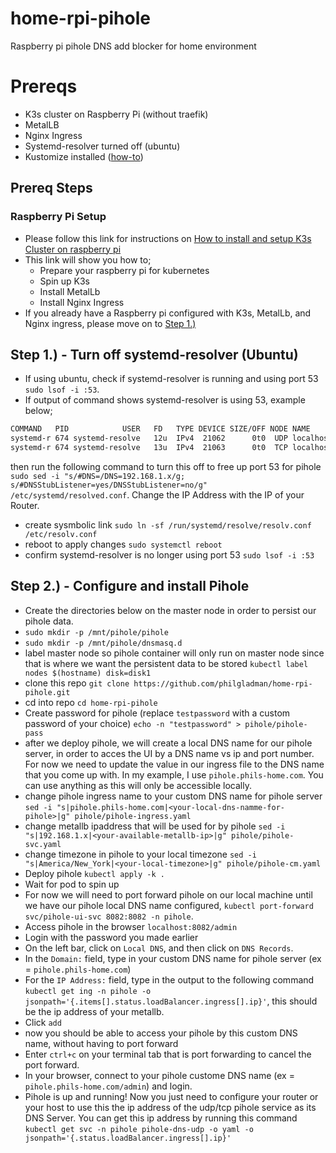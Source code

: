 # home-rpi-pihole
Raspberry pi pihole DNS add blocker for home environment

# Prereqs
- K3s cluster on Raspberry Pi (without traefik) 
- MetalLB 
- Nginx Ingress
- Systemd-resolver turned off (ubuntu)
- Kustomize installed ([how-to](https://kubectl.docs.kubernetes.io/installation/kustomize/))

## Prereq Steps
### Raspberry Pi Setup
- Please follow this link for instructions on [How to install and setup K3s Cluster on raspberry pi](https://github.com/philgladman/home-rpi-k3s-cluster.git)
- This link will show you how to;
  - Prepare your raspberry pi for kubernetes
  - Spin up K3s
  - Install MetalLb
  - Install Nginx Ingress
- If you already have a Raspberry pi configured with K3s, MetalLb, and Nginx ingress, please move on to [Step 1.)](README.md#step-1---turn-off-systemd-resolver-ubuntu)

## Step 1.) - Turn off systemd-resolver (Ubuntu)
- If using ubuntu, check if systemd-resolver is running and using port 53 `sudo lsof -i :53`.
- If output of command shows systemd-resolver is using 53, example below;
```bash
COMMAND   PID            USER   FD   TYPE DEVICE SIZE/OFF NODE NAME
systemd-r 674 systemd-resolve   12u  IPv4  21062      0t0  UDP localhost:domain 
systemd-r 674 systemd-resolve   13u  IPv4  21063      0t0  TCP localhost:domain (LISTEN)
```
then run the following command to turn this off to free up port 53 for pihole `sudo sed -i "s/#DNS=/DNS=192.168.1.x/g; s/#DNSStubListener=yes/DNSStubListener=no/g" /etc/systemd/resolved.conf`. Change the IP Address with the IP of your Router.
- create sysmbolic link `sudo ln -sf /run/systemd/resolve/resolv.conf /etc/resolv.conf`
- reboot to apply changes `sudo systemctl reboot`
- confirm systemd-resolver is no longer using port 53 `sudo lsof -i :53`

## Step 2.) - Configure and install Pihole
- Create the directories below on the master node in order to persist our pihole data.
- `sudo mkdir -p /mnt/pihole/pihole`
- `sudo mkdir -p /mnt/pihole/dnsmasq.d`
- label master node so pihole container will only run on master node since that is where we want the persistent data to be stored `kubectl label nodes $(hostname) disk=disk1`
- clone this repo `git clone https://github.com/philgladman/home-rpi-pihole.git`
- cd into repo `cd home-rpi-pihole`
- Create password for pihole (replace `testpassword` with a custom password of your choice) `echo -n "testpassword" > pihole/pihole-pass`
- after we deploy pihole, we will create a local DNS name for our pihole server, in order to acces the UI by a DNS name vs ip and port number. For now we need to update the value in our ingress file to the DNS name that you come up with. In my example, I use `pihole.phils-home.com`. You can use anything as this will only be accessible locally.
- change pihole ingress name to your custom DNS name for pihole server `sed -i "s|pihole.phils-home.com|<your-local-dns-namme-for-pihole>|g" pihole/pihole-ingress.yaml`
- change metallb ipaddress that will be used for by pihole `sed -i "s|192.168.1.x|<your-available-metallb-ip>|g" pihole/pihole-svc.yaml`
- change timezone in pihole to your local timezone `sed -i "s|America/New_York|<your-local-timezone>|g" pihole/pihole-cm.yaml`
- Deploy pihole `kubectl apply -k .` 
- Wait for pod to spin up
- For now we will need to port forward pihole on our local machine until we have our pihole local DNS name configured, `kubectl port-forward svc/pihole-ui-svc 8082:8082 -n pihole`.
- Access pihole in the browser `localhost:8082/admin`
- Login with the password you made earlier
- On the left bar, click on `Local DNS`, and then click on `DNS Records`.
- In the `Domain:` field, type in your custom DNS name for pihole server (ex = `pihole.phils-home.com`)
- For the `IP Address:` field, type in the output to the following command `kubectl get ing -n pihole -o jsonpath='{.items[].status.loadBalancer.ingress[].ip}'`, this should be the ip address of your metallb.
- Click `add`
- now you should be able to access your pihole by this custom DNS name, without having to port forward
- Enter `ctrl+c` on your terminal tab that is port forwarding to cancel the port forward.
- In your browser, connect to your pihole custome DNS name (ex = `pihole.phils-home.com/admin`) and login.
- Pihole is up and running! Now you just need to configure your router or your host to use this the ip address of the udp/tcp pihole service as its DNS Server. You can get this ip address by running this command `kubectl get svc -n pihole pihole-dns-udp -o yaml -o jsonpath='{.status.loadBalancer.ingress[].ip}'`
